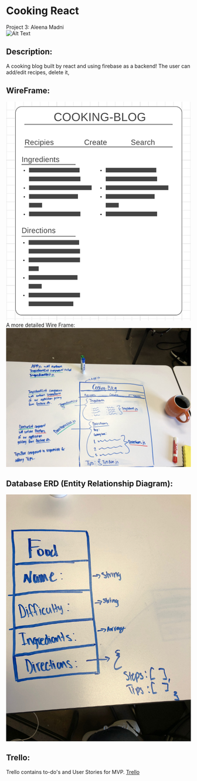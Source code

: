 # Cooking React
Project 3: Aleena Madni
<br>
![Alt Text](https://media.giphy.com/media/Ml6gy917s5Dkk/giphy.gif)
<br>
## Description:
A cooking blog built by react and using firebase as a backend!
The user can add/edit recipes, delete it,  
## WireFrame:
![img](./Images/CookinWire.png)
<br>
A more detailed Wire Frame:
<br>
![img](./Images/CookinMoreWire.jpeg)

## Database ERD (Entity Relationship Diagram):
![img](./Images/CookinERD.jpeg)

## Trello:
Trello contains to-do's and User Stories for MVP.
[Trello](https://trello.com/invite/b/dU2MXJQd/d6141a3a221cead35d45271eaecdea12/cookin-react)
